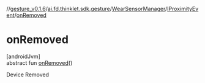 //[gesture_v0.1.6](../../../../index.md)/[ai.fd.thinklet.sdk.gesture](../../index.md)/[WearSensorManager](../index.md)/[IProximityEvent](index.md)/[onRemoved](on-removed.md)

# onRemoved

[androidJvm]\
abstract fun [onRemoved](on-removed.md)()

Device Removed
